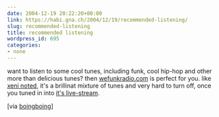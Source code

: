 ```yaml
---
date: 2004-12-19 20:22:20+00:00
link: https://habi.gna.ch/2004/12/19/recommended-listening/
slug: recommended-listening
title: recommended listening
wordpress_id: 695
categories:
- none
---
```



want to listen to some cool tunes, including funk, cool hip-hop and other more than delicious tunes? then [wefunkradio.com](http://www.wefunkradio.com/) is perfect for you. like [xeni noted](https://boingboing.net/2004/11/01/wefunkradiocom.html), it's a brillinat mixture of tunes and very hard to turn off, once you tuned in into [it's live-stream](http://www.wefunkradio.com/play/shoutcast.pls).



[via [boingboing](https://boingboing.net/2004/11/01/wefunkradiocom.html)] 

